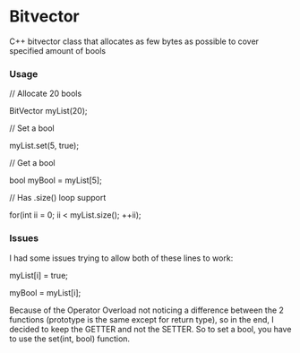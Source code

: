 # Bitvector
C++ bitvector class that allocates as few bytes as possible to cover specified amount of bools

### Usage
// Allocate 20 bools

BitVector myList(20);

// Set a bool

myList.set(5, true);

// Get a bool

bool myBool = myList[5];

// Has .size() loop support

for(int ii = 0; ii < myList.size(); ++ii);

### Issues

I had some issues trying to allow both of these lines to work:

myList[i] = true;

myBool = myList[i];

Because of the Operator Overload not noticing a difference between the 2 functions (prototype is the same except for return type), so in the end, I decided to keep the GETTER and not the SETTER. So to set a bool, you have to use the set(int, bool) function.
